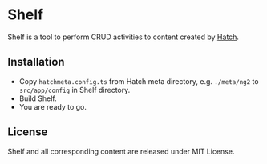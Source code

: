 # Shelf

Shelf is a tool to perform CRUD activities to content created by [Hatch](https://github.com/chonla/hatch).

## Installation

* Copy ```hatchmeta.config.ts``` from Hatch meta directory, e.g. ```./meta/ng2``` to ```src/app/config``` in Shelf directory.
* Build Shelf.
* You are ready to go.

## License

Shelf and all corresponding content are released under MIT License.